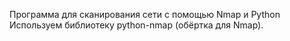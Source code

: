 Программа для сканирования сети с помощью Nmap и Python
Используем библиотеку python-nmap (обёртка для Nmap).
